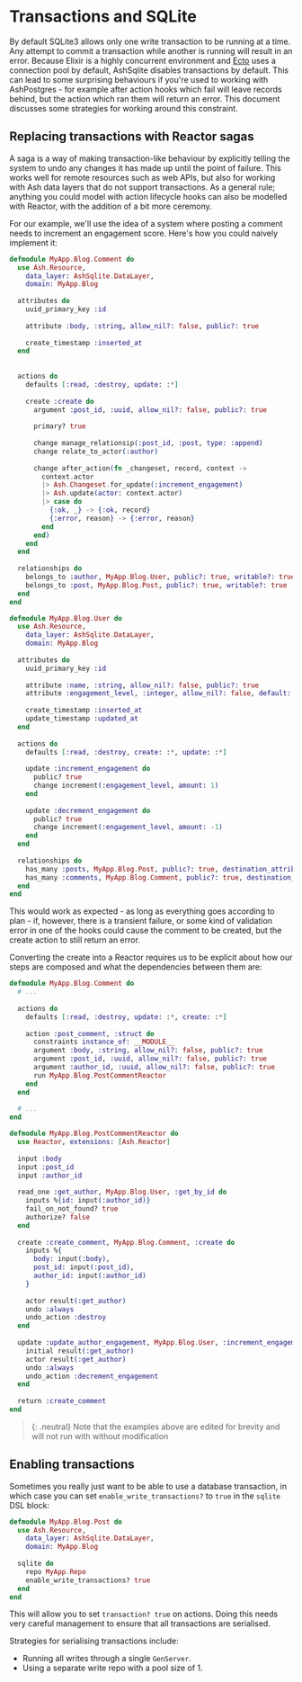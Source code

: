 # Transactions and SQLite

By default SQLite3 allows only one write transaction to be running at a time. Any attempt to commit a transaction while another is running will result in an error.  Because Elixir is a highly concurrent environment and [Ecto](https://hexdocs.pm/ecto) uses a connection pool by default, AshSqlite disables transactions by default.  This can lead to some surprising behaviours if you're used to working with AshPostgres - for example after action hooks which fail will leave records behind, but the action which ran them will return an error.  This document discusses some strategies for working around this constraint.

## Replacing transactions with Reactor sagas

A saga is a way of making transaction-like behaviour by explicitly telling the system to undo any changes it has made up until the point of failure.  This works well for remote resources such as web APIs, but also for working with Ash data layers that do not support transactions.  As a general rule; anything you could model with action lifecycle hooks can also be modelled with Reactor, with the addition of a bit more ceremony.

For our example, we'll use the idea of a system where posting a comment needs to increment an engagement score.  Here's how you could naively implement it:

```elixir
defmodule MyApp.Blog.Comment do
  use Ash.Resource,
    data_layer: AshSqlite.DataLayer,
    domain: MyApp.Blog
    
  attributes do
    uuid_primary_key :id
    
    attribute :body, :string, allow_nil?: false, public?: true
    
    create_timestamp :inserted_at
  end
  
  
  actions do
    defaults [:read, :destroy, update: :*]
    
    create :create do
      argument :post_id, :uuid, allow_nil?: false, public?: true
      
      primary? true
      
      change manage_relationsip(:post_id, :post, type: :append)
      change relate_to_actor(:author)
      
      change after_action(fn _changeset, record, context ->
        context.actor
        |> Ash.Changeset.for_update(:increment_engagement)
        |> Ash.update(actor: context.actor)
        |> case do
          {:ok, _} -> {:ok, record}
          {:error, reason} -> {:error, reason}
        end
      end)
    end
  end
  
  relationships do
    belongs_to :author, MyApp.Blog.User, public?: true, writable?: true
    belongs_to :post, MyApp.Blog.Post, public?: true, writable?: true
  end
end

defmodule MyApp.Blog.User do
  use Ash.Resource,
    data_layer: AshSqlite.DataLayer,
    domain: MyApp.Blog
    
  attributes do
    uuid_primary_key :id
    
    attribute :name, :string, allow_nil?: false, public?: true
    attribute :engagement_level, :integer, allow_nil?: false, default: 0, public?: true
    
    create_timestamp :inserted_at
    update_timestamp :updated_at
  end
  
  actions do
    defaults [:read, :destroy, create: :*, update: :*]
    
    update :increment_engagement do
      public? true
      change increment(:engagement_level, amount: 1)
    end
    
    update :decrement_engagement do
      public? true
      change increment(:engagement_level, amount: -1)
    end
  end
  
  relationships do
    has_many :posts, MyApp.Blog.Post, public?: true, destination_attribute: :author_id
    has_many :comments, MyApp.Blog.Comment, public?: true, destination_attribute: :author_id
  end
end
```

This would work as expected - as long as everything goes according to plan - if, however, there is a transient failure, or some kind of validation error in one of the hooks could cause the comment to be created, but the create action to still return an error.

Converting the create into a Reactor requires us to be explicit about how our steps are composed and what the dependencies between them are:

```elixir
defmodule MyApp.Blog.Comment do
  # ...
  
  actions do
    defaults [:read, :destroy, update: :*, create: :*]
    
    action :post_comment, :struct do
      constraints instance_of: __MODULE__
      argument :body, :string, allow_nil?: false, public?: true
      argument :post_id, :uuid, allow_nil?: false, public?: true
      argument :author_id, :uuid, allow_nil?: false, public?: true
      run MyApp.Blog.PostCommentReactor
    end
  end
  
  # ...
end

defmodule MyApp.Blog.PostCommentReactor do
  use Reactor, extensions: [Ash.Reactor]
  
  input :body
  input :post_id
  input :author_id
  
  read_one :get_author, MyApp.Blog.User, :get_by_id do
    inputs %{id: input(:author_id)}
    fail_on_not_found? true
    authorize? false
  end
  
  create :create_comment, MyApp.Blog.Comment, :create do
    inputs %{
      body: input(:body),
      post_id: input(:post_id),
      author_id: input(:author_id)
    }
    
    actor result(:get_author)
    undo :always
    undo_action :destroy
  end
  
  update :update_author_engagement, MyApp.Blog.User, :increment_engagement do
    initial result(:get_author)
    actor result(:get_author)
    undo :always
    undo_action :decrement_engagement
  end
  
  return :create_comment
end
```

> {: .neutral}
> Note that the examples above are edited for brevity and will not run with without modification

## Enabling transactions

Sometimes you really just want to be able to use a database transaction, in which case you can set `enable_write_transactions?` to `true` in the `sqlite` DSL block:

```elixir
defmodule MyApp.Blog.Post do
  use Ash.Resource,
    data_layer: AshSqlite.DataLayer,
    domain: MyApp.Blog
    
  sqlite do
    repo MyApp.Repo
    enable_write_transactions? true
  end
end
```

This will allow you to set `transaction? true` on actions. Doing this needs very careful management to ensure that all transactions are serialised.

Strategies for serialising transactions include:

 - Running all writes through a single `GenServer`.
 - Using a separate write repo with a pool size of 1.